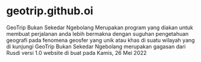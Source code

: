# geotrip.github.oi
GeoTrip Bukan Sekedar Ngebolang
Merupakan program yang diakan untuk membuat perjalanan anda lebih bermakna dengan suguhan pengetahuan geografi pada fenomena geosfer yang unik atau khas di suatu wilayah yang di kunjungi
GeoTrip Bukan Sekedar Ngebolang merupakan gagasan dari Rusdi
versi 1.0 website di buat pada Kamis, 26 Mei 2022
